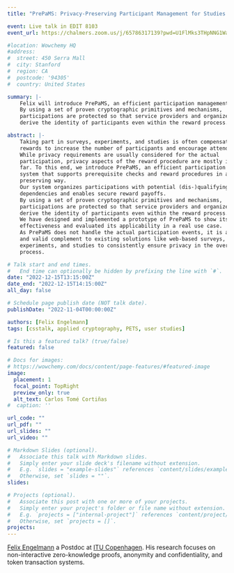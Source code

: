 ```yaml
---
title: "PrePaMS: Privacy-Preserving Participant Management for Studies with Rewards"

event: Live talk in EDIT 8103
event_url: https://chalmers.zoom.us/j/65786317139?pwd=U1FlMks3THpNNG1WaFRJNkJxQXdBQT09

#location: Wowchemy HQ
#address:
#  street: 450 Serra Mall
#  city: Stanford
#  region: CA
#  postcode: '94305'
#  country: United States

summary: |-
    Felix will introduce PrePaMS, an efficient participation management system that supports prerequisite checks and reward procedures in a privacy-preserving way.
    By using a set of proven cryptographic primitives and mechanisms,
    participations are protected so that service providers and organizers cannot
    derive the identity of participants even within the reward process.

abstract: |-
    Taking part in surveys, experiments, and studies is often compensated by
    rewards to increase the number of participants and encourage attendance.
    While privacy requirements are usually considered for the actual
    participation, privacy aspects of the reward procedure are mostly ignored so
    far. To this end, we introduce PrePaMS, an efficient participation management
    system that supports prerequisite checks and reward procedures in a privacy-
    preserving way.
    Our system organizes participations with potential (dis-)qualifying
    dependencies and enables secure reward payoffs.
    By using a set of proven cryptographic primitives and mechanisms,
    participations are protected so that service providers and organizers cannot
    derive the identity of participants even within the reward process.
    We have designed and implemented a prototype of PrePaMS to show its
    effectiveness and evaluated its applicability in a real use case.
    As PrePaMS does not handle the actual participation events, it is an important
    and valid complement to existing solutions like web-based surveys,
    experiments, and studies to consistently ensure privacy in the overall
    process.

# Talk start and end times.
#   End time can optionally be hidden by prefixing the line with `#`.
date: "2022-12-15T13:15:00Z"
date_end: "2022-12-15T14:15:00Z"
all_day: false

# Schedule page publish date (NOT talk date).
publishDate: "2022-11-04T00:00:00Z"

authors: [Felix Engelmann]
tags: [csstalk, applied cryptography, PETS, user studies]

# Is this a featured talk? (true/false)
featured: false

# Docs for images:
# https://wowchemy.com/docs/content/page-features/#featured-image
image:
  placement: 1
  focal_point: TopRight
  preview_only: true
  alt_text: Carlos Tomé Cortiñas
#  caption: ''

url_code: ""
url_pdf: ""
url_slides: ""
url_video: ""

# Markdown Slides (optional).
#   Associate this talk with Markdown slides.
#   Simply enter your slide deck's filename without extension.
#   E.g. `slides = "example-slides"` references `content/slides/example-slides.md`.
#   Otherwise, set `slides = ""`.
slides:

# Projects (optional).
#   Associate this post with one or more of your projects.
#   Simply enter your project's folder or file name without extension.
#   E.g. `projects = ["internal-project"]` references `content/project/deep-learning/index.md`.
#   Otherwise, set `projects = []`.
projects:
---
```


[Felix Engelmann](https://felix.nlogn.org/) a Postdoc at [ITU Copenhagen](https://pure.itu.dk/portal/en/persons/felix-theodor-engelmann).
His research focuses on non-interactive zero-knowledge proofs, anonymity and confidentiality, and token transaction systems.
